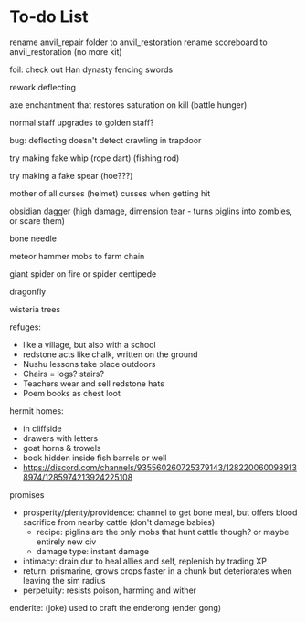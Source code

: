 # To-do List

rename anvil_repair folder to anvil_restoration
rename scoreboard to anvil_restoration (no more kit)

foil: check out Han dynasty fencing swords

rework deflecting

axe enchantment that restores saturation on kill (battle hunger)

normal staff upgrades to golden staff?

bug: deflecting doesn't detect crawling in trapdoor

try making fake whip (rope dart) (fishing rod)

try making a fake spear (hoe???)

mother of all curses (helmet) cusses when getting hit

obsidian dagger (high damage, dimension tear - turns piglins into zombies, or scare them)

bone needle

meteor hammer mobs to farm chain

giant spider on fire or spider centipede

dragonfly

wisteria trees

refuges:
- like a village, but also with a school
- redstone acts like chalk, written on the ground
- Nushu lessons take place outdoors
- Chairs = logs? stairs?
- Teachers wear and sell redstone hats
- Poem books as chest loot

hermit homes:
- in cliffside
- drawers with letters
- goat horns & trowels
- book hidden inside fish barrels or well
- https://discord.com/channels/935560260725379143/1282200600989138974/1285974213924225108

promises
- prosperity/plenty/providence: channel to get bone meal, but offers blood sacrifice from nearby cattle (don't damage babies)
  - recipe: piglins are the only mobs that hunt cattle though? or maybe entirely new civ
  - damage type: instant damage
- intimacy: drain dur to heal allies and self, replenish by trading XP
- return: prismarine, grows crops faster in a chunk but deteriorates when leaving the sim radius
- perpetuity: resists poison, harming and wither

enderite: (joke) used to craft the enderong (ender gong)